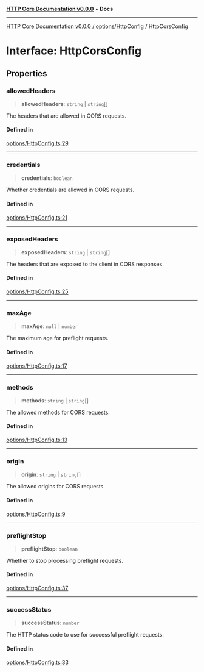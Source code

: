 [**HTTP Core Documentation v0.0.0**](../../../README.md) • **Docs**

***

[HTTP Core Documentation v0.0.0](../../../modules.md) / [options/HttpConfig](../README.md) / HttpCorsConfig

# Interface: HttpCorsConfig

## Properties

### allowedHeaders

> **allowedHeaders**: `string` \| `string`[]

The headers that are allowed in CORS requests.

#### Defined in

[options/HttpConfig.ts:29](https://github.com/stonemjs/http-core/blob/3497087dac965583296f5092cd519a9aa0728373/src/options/HttpConfig.ts#L29)

***

### credentials

> **credentials**: `boolean`

Whether credentials are allowed in CORS requests.

#### Defined in

[options/HttpConfig.ts:21](https://github.com/stonemjs/http-core/blob/3497087dac965583296f5092cd519a9aa0728373/src/options/HttpConfig.ts#L21)

***

### exposedHeaders

> **exposedHeaders**: `string` \| `string`[]

The headers that are exposed to the client in CORS responses.

#### Defined in

[options/HttpConfig.ts:25](https://github.com/stonemjs/http-core/blob/3497087dac965583296f5092cd519a9aa0728373/src/options/HttpConfig.ts#L25)

***

### maxAge

> **maxAge**: `null` \| `number`

The maximum age for preflight requests.

#### Defined in

[options/HttpConfig.ts:17](https://github.com/stonemjs/http-core/blob/3497087dac965583296f5092cd519a9aa0728373/src/options/HttpConfig.ts#L17)

***

### methods

> **methods**: `string` \| `string`[]

The allowed methods for CORS requests.

#### Defined in

[options/HttpConfig.ts:13](https://github.com/stonemjs/http-core/blob/3497087dac965583296f5092cd519a9aa0728373/src/options/HttpConfig.ts#L13)

***

### origin

> **origin**: `string` \| `string`[]

The allowed origins for CORS requests.

#### Defined in

[options/HttpConfig.ts:9](https://github.com/stonemjs/http-core/blob/3497087dac965583296f5092cd519a9aa0728373/src/options/HttpConfig.ts#L9)

***

### preflightStop

> **preflightStop**: `boolean`

Whether to stop processing preflight requests.

#### Defined in

[options/HttpConfig.ts:37](https://github.com/stonemjs/http-core/blob/3497087dac965583296f5092cd519a9aa0728373/src/options/HttpConfig.ts#L37)

***

### successStatus

> **successStatus**: `number`

The HTTP status code to use for successful preflight requests.

#### Defined in

[options/HttpConfig.ts:33](https://github.com/stonemjs/http-core/blob/3497087dac965583296f5092cd519a9aa0728373/src/options/HttpConfig.ts#L33)
